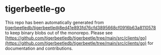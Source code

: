 # tigerbeetle-go
This repo has been automatically generated from [tigerbeetledb/tigerbeetle@8ed41e893fd76cfd3895668cf0916b63a8110578](https://github.com/tigerbeetledb/tigerbeetle/commit/8ed41e893fd76cfd3895668cf0916b63a8110578) to keep binary blobs out of the monorepo. Please see [https://github.com/tigerbeetledb/tigerbeetle/tree/main/src/clients/go](https://github.com/tigerbeetledb/tigerbeetle/tree/main/src/clients/go) for documentation and contributions.
